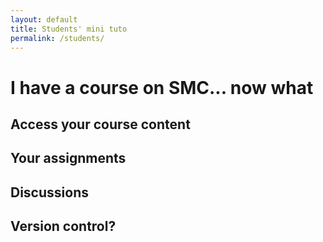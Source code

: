 ```yaml
---
layout: default
title: Students' mini tuto
permalink: /students/
---
```

# I have a course on SMC... now what

## Access your course content

## Your assignments

## Discussions

## Version control?
